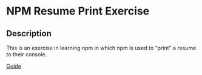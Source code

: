 # NPM Resume Print Exercise

## Description

This is an exercise in learning npm in which npm is used to "print" a resume to their console. 

[Guide](https://git.generalassemb.ly/macuser413/npm-resume)